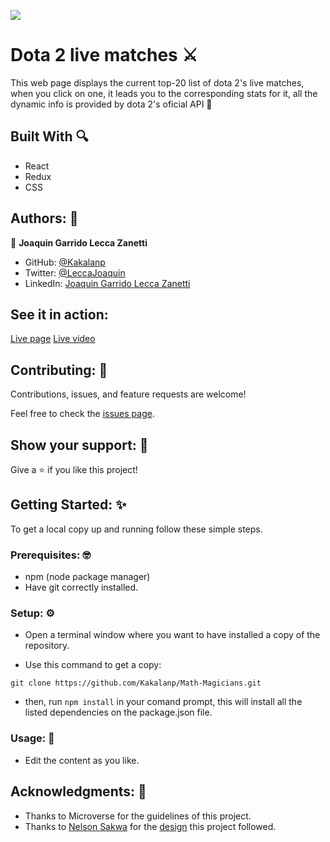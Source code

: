 ![](https://img.shields.io/badge/Microverse-blueviolet)

# Dota 2 live matches ⚔

 This web page displays the current top-20 list of dota 2's live matches, when you click on one, it leads you to the corresponding stats for it, all the dynamic info is provided by dota 2's oficial API 📖

## Built With 🔍

- React
- Redux
- CSS

## Authors: 👋

👤 **Joaquin Garrido Lecca Zanetti**

- GitHub: [@Kakalanp](https://github.com/Kakalanp)
- Twitter: [@LeccaJoaquin](https://twitter.com/LeccaJoaquin)
- LinkedIn: [Joaquin Garrido Lecca Zanetti](https://www.linkedin.com/in/joaquin-garrido-lecca-zanetti-623583204)

## See it in action:

[Live page](https://kakalanp.github.io/dota-2-live-matches/) [Live video](https://www.loom.com/share/d09f1475ecb440108b73fa0c7210e26e)

## Contributing: 🤝

Contributions, issues, and feature requests are welcome!

Feel free to check the [issues page](../../issues/).

## Show your support: 🌟

Give a ⭐️ if you like this project!

## Getting Started: ✨

To get a local copy up and running follow these simple steps.

### Prerequisites: 🤓

- npm (node package manager)
- Have git correctly installed.

### Setup: ⚙️

- Open a terminal window where you want to have installed a copy of the repository.

- Use this command to get a copy:
```
git clone https://github.com/Kakalanp/Math-Magicians.git
```

- then, run `npm install` in your comand prompt, this will install all the listed dependencies on the package.json file.

### Usage: 🎉

- Edit the content as you like.

## Acknowledgments: 📝

- Thanks to Microverse for the guidelines of this project.
- Thanks to [Nelson Sakwa](https://www.behance.net/sakwadesignstudio) for the [design](https://www.behance.net/gallery/31579789/Ballhead-App-(Free-PSDs)) this project followed.
